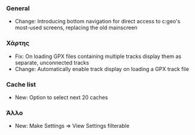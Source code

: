 ### General
- Change: Introducing bottom navigation for direct access to c:geo's most-used screens, replacing the old mainscreen

### Χάρτης
- Fix: On loading GPX files containing multiple tracks display them as separate, unconnected tracks
- Change: Automatically enable track display on loading a GPX track file

### Cache list
- New: Option to select next 20 caches

### Άλλο
- New: Make Settings => View Settings filterable
